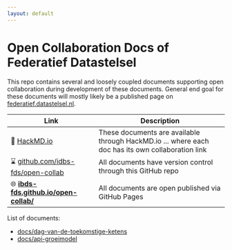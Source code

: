 ```yaml
---
layout: default
---
```


# Open Collaboration Docs of Federatief Datastelsel

This repo contains several and loosely coupled documents supporting open collaboration during
development of these documents. General end goal for these documents will mostly likely be a
published page on [federatief.datastelsel.nl](https://federatief.datastelsel.nl).

| Link | Description |
|------|-------------|
| :handshake: [HackMD.io](https://hackmd.io/) | These documents are available through HackMD.io ... where each doc has its own collaboration link |
| :hourglass: [github.com/idbs-fds/open-collab](https://github.com/ibds-fds/open-collab/) | All documents have version control through this GitHub repo |
| :globe_with_meridians: **[ibds-fds.github.io/open-collab/](https://ibds-fds.github.io/open-collab/)** | All documents are open published via GitHub Pages |

List of documents:

- [docs/dag-van-de-toekomstige-ketens](./docs/dag-van-de-toekomstige-ketens)
- [docs/api-groeimodel](./docs/api-groeimodel)
